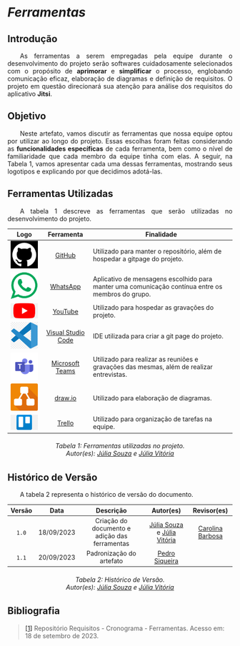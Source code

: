 # ***Ferramentas***

## **Introdução**
<p align="justify">
&emsp;&emsp;As ferramentas a serem empregadas pela equipe durante o desenvolvimento do projeto serão softwares cuidadosamente selecionados com o propósito de <b>aprimorar</b> e <b>simplificar</b> o processo, englobando comunicação eficaz, elaboração de diagramas e definição de requisitos. O projeto em questão direcionará sua atenção para análise dos requisitos do aplicativo <b>Jitsi</b>.
</p>

## **Objetivo**
<p align="justify">
&emsp;&emsp;Neste artefato, vamos discutir as ferramentas que nossa equipe optou por utilizar ao longo do projeto. Essas escolhas foram feitas considerando as <b>funcionalidades específicas</b> de cada ferramenta, bem como o nível de familiaridade que cada membro da equipe tinha com elas. A seguir, na Tabela 1, vamos apresentar cada uma dessas ferramentas, mostrando seus logotipos e explicando por que decidimos adotá-las.
</p>

## **Ferramentas Utilizadas**
<p align="justify">
&emsp;&emsp;A tabela 1 descreve as ferramentas que serão utilizadas no desenvolvimento do projeto.
</p>

|                                                                   Logo                                                                    |                             Ferramenta                              | Finalidade                                                                                        |
|:-----------------------------------------------------------------------------------------------------------------------------------------:|:-------------------------------------------------------------------:|---------------------------------------------------------------------------------------------------|
|   <img src="https://raw.githubusercontent.com/Requisitos-de-Software/2023.2-Jitsi/main/docs/assets/github.png" alt="Github" width=75px>   |                    [GitHub](https://github.com)                     | Utilizado para manter o repositório, além de hospedar a gitpage do projeto.                       |
| <img src="https://raw.githubusercontent.com/Requisitos-de-Software/2023.2-Jitsi/main/docs/assets/whatsapp.png" alt="Whatsapp" width=75px> |                [WhatsApp](https://www.whatsapp.com/)                | Aplicativo de mensagens escolhido para manter uma comunicação contínua entre os membros do grupo. |
|  <img src="https://raw.githubusercontent.com/Requisitos-de-Software/2023.2-Jitsi/main/docs/assets/youtube.png" alt="YouTube" width=75px>  |                   [YouTube](https://youtube.com)                    | Utilizado para hospedar as gravações do projeto.                                                  |
|   <img src="https://raw.githubusercontent.com/Requisitos-de-Software/2023.2-Jitsi/main/docs/assets/vscode.png" alt="VScode" width=75px>   |         [Visual Studio Code](https://code.visualstudio.com)         | IDE utilizada para criar a git page do projeto.                                                   |
|    <img src="https://raw.githubusercontent.com/Requisitos-de-Software/2023.2-Jitsi/main/docs/assets/teams.png" alt="Teams" width=75px>    | [Microsoft Teams](https://www.microsoft.com/pt-br/microsoft-teams/) | Utilizado para realizar as reuniões e gravações das mesmas, além de realizar entrevistas.         |
|   <img src="https://raw.githubusercontent.com/Requisitos-de-Software/2023.2-Jitsi/main/docs/assets/drawio.png" alt="Drawio" width=75px>   |                 [draw.io](https://www.drawio.com/)                  | Utilizado para elaboração de diagramas.                                                           |
|  <img src="https://raw.githubusercontent.com/Requisitos-de-Software/2023.2-Jitsi/main/docs/assets/trello.png" alt="Trello" width=110px>   |                  [Trello](https://www.trello.com/)                  | Utilizado para organização de tarefas na equipe.                                                  |

<h6 align = "center"> Tabela 1: Ferramentas utilizadas no projeto.
<br>Autor(es): <a href="https://github.com/JuliaSSouza">Júlia Souza</a> e <a href="https://github.com/Juhvitoria4">Júlia Vitória</a></h6>

## **Histórico de Versão**
<p align="justify">
&emsp;&emsp;A tabela 2 representa o histórico de versão do documento.
</p>

| Versão |    Data    |                   Descrição                   |                                            Autor(es)                                            |                     Revisor(es)                     |
|:------:|:----------:|:---------------------------------------------:|:-----------------------------------------------------------------------------------------------:|:---------------------------------------------------:|
| `1.0`  | 18/09/2023 | Criação do documento e adição das ferramentas | [Júlia Souza](https://github.com/JuliaSSouza) e [Júlia Vitória](https://github.com/Juhvitoria4) | [Carolina Barbosa](https://github.com/CarolinaBarb) |
| `1.1`  | 20/09/2023 |           Padronização do artefato            |                          [Pedro Siqueira](https://github.com/PedroSiq)                          |                                                     |

<center>
<h6> Tabela 2: Histórico de Versão.
<br> Autor(es): <a href="https://github.com/JuliaSSouza">Júlia Souza</a> e <a href="https://github.com/Juhvitoria4">Júlia Vitória</a></h6>
</center>

## **Bibliografia**
> <a href="https://github.com/Requisitos-de-Software/2023.2-Jitsi">[1]</a> Repositório Requisitos - Cronograma - Ferramentas. Acesso em: 18 de setembro de 2023.